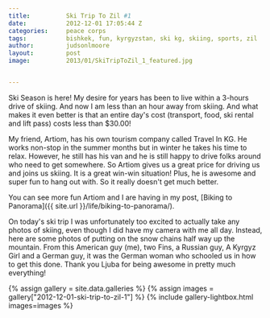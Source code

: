 ```yaml
---
title:			Ski Trip To Zil #1
date:			2012-12-01 17:05:44 Z
categories:		peace corps
tags:			bishkek, fun, kyrgyzstan, ski kg, skiing, sports, zil
author:			judsonlmoore
layout:			post
image:			2013/01/SkiTripToZil_1_featured.jpg


---
```


Ski Season is here! My desire for years has been to live within a 3-hours drive of skiing. And now I am less than an hour away from skiing. And what makes it even better is that an entire day's cost (transport, food, ski rental and lift pass) costs less than \$30.00!

My friend, Artiom, has his own tourism company called Travel In KG. He works non-stop in the summer months but in winter he takes his time to relax. However, he still has his van and he is still happy to drive folks around who need to get somewhere. So Artiom gives us a great price for driving us and joins us skiing. It is a great win-win situation! Plus, he is awesome and super fun to hang out with. So it really doesn't get much better.

You can see more fun Artiom and I are having in my post, [Biking to Panorama]({{ site.url }}/life/biking-to-panorama/).

On today's ski trip I was unfortunately too excited to actually take any photos of skiing, even though I did have my camera with me all day. Instead, here are some photos of putting on the snow chains half way up the mountain. From this American guy (me), two Fins, a Russian guy, A Kyrgyz Girl and a German guy, it was the German woman who schooled us in how to get this done. Thank you Ljuba for being awesome in pretty much everything!

{% assign gallery = site.data.galleries %}
{% assign images = gallery["2012-12-01-ski-trip-to-zil-1"] %}
{% include gallery-lightbox.html images=images %}
